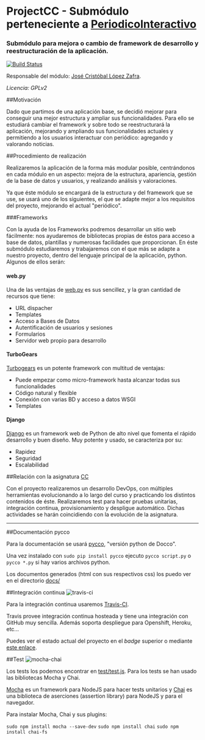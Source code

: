 # ProjectCC - Submódulo perteneciente a [PeriodicoInteractivo](https://github.com/ProyectCC/PeriodicoInteractivo)

### Submódulo para mejora o cambio de framework de desarrollo y reestructuración de la aplicación.



[![Build Status](https://travis-ci.org/JCristobal/ProjectCC.svg?branch=master)](https://travis-ci.org/JCristobal/ProjectCC)

Responsable del módulo: [José Cristóbal López Zafra](https://github.com/JCristobal).

*Licencia: GPLv2*


##Motivación

Dado que partimos de una aplicación base, se decidió mejorar para conseguir una mejor estructura y ampliar sus funcionalidades. Para ello se estudiará cambiar el framework y sobre todo se reestructurará la aplicación, mejorando y ampliando sus funcionalidades actuales y permitiendo a los usuarios interactuar con periódico: agregando y valorando noticias.


##Procedimiento de realización

Realizaremos la aplicación de la forma más modular posible, centrándonos en cada módulo en un aspecto: mejora de la estructura, apariencia, gestión de la base de datos y usuarios, y realizando análisis y valoraciones.

Ya que éste módulo se encargará de la estructura y del framework que se use, se usará uno de los siguientes, el que se adapte mejor a los requisitos del proyecto, mejorando el actual "periódico".

###Frameworks

Con la ayuda de los Frameworks podremos desarrollar un sitio web fácilmente: nos ayudaremos de bibliotecas propias de éstos para acceso a base de datos, plantillas y numerosas facilidades que proporcionan. En éste submódulo estudiaremos y trabajaremos con el que más se adapte a nuestro proyecto, dentro del lenguaje principal de la aplicación, python. Algunos de ellos serán:

#### web.py

Una de las ventajas de [web.py](http://webpy.org/) es sus sencillez, y la gran cantidad de recursos que tiene:

* URL dispacher
* Templates
* Acceso a Bases de Datos
* Autentificación de usuarios y sesiones
* Formularios
* Servidor web propio para desarrollo


#### TurboGears

[Turbogears](http://www.turbogears.org/) es un potente framework con multitud de ventajas:

* Puede empezar como micro-framework hasta alcanzar todas sus funcionalidades
* Código natural y flexible
* Conexión con varias BD y acceso a datos WSGI
* Templates


#### Django

[Django](https://www.djangoproject.com/) es un framework web de Python de alto nivel que fomenta el rápido desarrollo y buen diseño. 
Muy potente y usado, se caracteriza por su:

* Rapidez
* Seguridad
* Escalabilidad



##Relación con la asignatura [CC](https://github.com/JJ/clases-CC-2015-16/)

Con el proyecto realizaremos un desarrollo DevOps, con múltiples herramientas evolucionando a lo largo del curso y practicando los distintos contenidos de éste. Realizaremos test para hacer pruebas unitarias, integración continua, provisionamiento y despligue automático. Dichas actividades se harán coincidiendo con la evolución de la asignatura.



***

##Documentación pycco

Para la documentación se usará [pycco](http://fitzgen.github.io/pycco/), "versión python de Docco".

Una vez instalado con `sudo pip install pycco` ejecuto `pycco script.py` o `pycco *.py` si hay varios archivos python.

Los documentos generados (html con sus respectivos css) los puedo ver en el directorio [docs/](https://github.com/JCristobal/ProjectCC/tree/master/docs) 



##Integración continua
![travis-ci](http://i.imgur.com/TRaIpqb.jpg)

Para la integración continua usaremos [Travis-CI](https://travis-ci.org/).

Travis provee integración continua hosteada y tiene una integración con GitHub muy sencilla.
Además soporta despliegue para Openshift, Heroku, etc...

Puedes ver el estado actual del proyecto en el *badge* superior o mediante [este enlace](https://travis-ci.org/JCristobal/ProjectCC).


##Test
![mocha-chai](http://i.imgur.com/fRv28Y6.png)

Los tests los podemos encontrar en [test/test.js](https://github.com/JCristobal/ProjectCC/blob/master/test/test.js). Para los tests se han usado las bibliotecas Mocha y Chai.

[Mocha](http://mochajs.org/) es un framework para NodeJS para hacer tests unitarios y [Chai](http://chaijs.com/) es una biblioteca de aserciones (assertion library) para NodeJS y para el navegador.


Para instalar Mocha, Chai y sus plugins:

`sudo npm install mocha --save-dev`
`sudo npm install chai`
`sudo npm install chai-fs`

